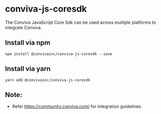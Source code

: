 # conviva-js-coresdk
The Conviva JavaScript Core Sdk can be used across multiple platforms to integrate Conviva.

## Install via npm

```
npm install @convivainc/conviva-js-coresdk --save
```

## Install via yarn

```
yarn add @convivainc/conviva-js-coresdk
```

## Note:
* Refer https://community.conviva.com/ for integration guidelines.
